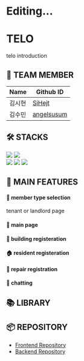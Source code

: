 # Editing...

# TELO
telo introduction


## :information_desk_person: TEAM MEMBER
|Name|Github ID|
|------|-------|
|김시현|[SiHejt](https://github.com/SiHejt)|
|김수민|[angelsusum](https://github.com/angelsusum)|

## :hammer_and_wrench: STACKS
<div> 
<img src="https://img.shields.io/badge/java-007396?style=for-the-badge&logo=java&logoColor=white"> 
<img src="https://img.shields.io/badge/dart-0175C2?style=for-the-badge&logo=dart&logoColor=white"> 
  <br>
<img src="https://img.shields.io/badge/spring-6DB33F?style=for-the-badge&logo=spring&logoColor=white"> 
<img src="https://img.shields.io/badge/flutter-02569B?style=for-the-badge&logo=flutter&logoColor=white">
<img src="https://img.shields.io/badge/firebase-DD2C00?style=for-the-badge&logo=firebase&logoColor=white">
</div>

## :pushpin: MAIN FEATURES

#### :couple: member type selection
tenant or landlord page

#### :page_facing_up: main page


#### :office: building registeration


#### :house: resident registeration


#### :wrench: repair registration


#### :speech_balloon: chatting


## :books: LIBRARY

## :package: REPOSITORY
- [Frontend Repository](https://github.com/2024OSS-Telo/Telo_flutter)
- [Backend Repository](https://github.com/2024OSS-Telo/Telo_spring)
